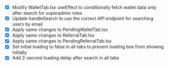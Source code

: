 - [x] Modify WalletTab.tsx useEffect to conditionally fetch wallet data only after search for superadmin roles
- [x] Update handleSearch to use the correct API endpoint for searching users by email
- [x] Apply same changes to PendingWalletTab.tsx
- [x] Apply same changes to ReferralTab.tsx
- [x] Apply same changes to PendingReferralTab.tsx
- [x] Set initial loading to false in all tabs to prevent loading box from showing initially
- [x] Add 2-second loading delay after search in all tabs
